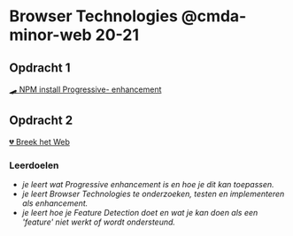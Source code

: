 # Browser Technologies @cmda-minor-web 20-21

## Opdracht 1
[🛹 NPM install Progressive- enhancement](https://allyssaa.github.io/browser-technologies-2122/opdrachten/)

## Opdracht 2
[💔 Breek het Web](https://github.com/AllyssaA/browser-technologies-2122/wiki/Opdracht-2)


### Leerdoelen
* _je leert wat Progressive enhancement is en hoe je dit kan toepassen._
* _je leert Browser Technologies te onderzoeken, testen en implementeren als enhancement._
* _je leert hoe je Feature Detection doet en wat je kan doen als een 'feature' niet werkt of wordt ondersteund._
